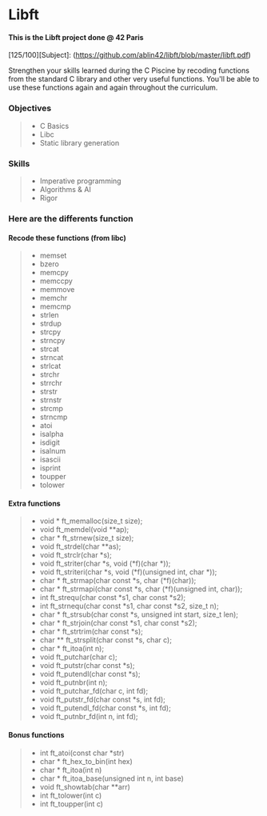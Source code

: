 # Libft
#### This is the Libft project done @ 42 Paris
[125/100][Subject]: (https://github.com/ablin42/libft/blob/master/libft.pdf)

Strengthen your skills learned during the C Piscine by recoding functions from the standard C library and other very useful functions. You'll be able to use these functions again and again throughout the curriculum.

### Objectives
> - C Basics 
> - Libc 
> - Static library generation

### Skills
> - Imperative programming
> - Algorithms & AI
> - Rigor

### Here are the differents function
#### Recode these functions (from libc)
> - memset
> - bzero
> - memcpy
> - memccpy
> - memmove
> - memchr
> - memcmp
> - strlen
> - strdup
> - strcpy
> - strncpy
> - strcat
> - strncat
> - strlcat
> - strchr
> - strrchr
> - strstr
> - strnstr
> - strcmp
> - strncmp
> - atoi
> - isalpha
> - isdigit
> - isalnum
> - isascii
> - isprint
> - toupper
> - tolower

#### Extra functions
> - void \* ft_memalloc(size_t size);
> - void ft_memdel(void \*\*ap);
> - char \* ft_strnew(size_t size);
> - void ft_strdel(char \*\*as);
> - void ft_strclr(char \*s);
> - void ft_striter(char \*s, void (\*f)(char \*));
> - void ft_striteri(char \*s, void (\*f)(unsigned int,
char \*));
> - char \* ft_strmap(char const \*s, char (\*f)(char));
> - char \* ft_strmapi(char const \*s, char
(\*f)(unsigned int, char));
> - int ft_strequ(char const \*s1, char const \*s2);
> - int ft_strnequ(char const \*s1, char const \*s2,
size_t n);
> - char \* ft_strsub(char const \*s, unsigned int
start, size_t len);
> - char \* ft_strjoin(char const \*s1, char const
\*s2);
> - char \* ft_strtrim(char const \*s);
> - char \*\* ft_strsplit(char const \*s, char c);
> - char \* ft_itoa(int n);
> - void ft_putchar(char c);
> - void ft_putstr(char const \*s);
> - void ft_putendl(char const \*s);
> - void ft_putnbr(int n);
> - void ft_putchar_fd(char c, int fd);
> - void ft_putstr_fd(char const \*s, int fd);
> - void ft_putendl_fd(char const \*s, int fd);
> - void ft_putnbr_fd(int n, int fd);

#### Bonus functions
> - int	ft_atoi(const char \*str)
> - char \* ft_hex_to_bin(int hex)
> - char \* ft_itoa(int n)
> - char \* ft_itoa_base(unsigned int n, int base)
> - void ft_showtab(char \*\*arr)
> - int	ft_tolower(int c)
> - int	ft_toupper(int c)
